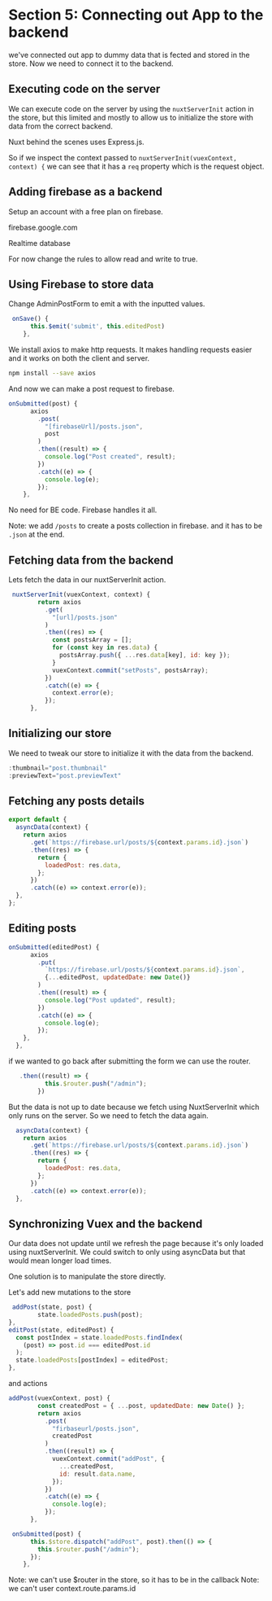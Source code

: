 # Section 5: Connecting out App to the backend

we've connected out app to dummy data that is fected and stored in the store. Now we need to connect it to the backend.

## Executing code on the server

We can execute code on the server by using the `nuxtServerInit` action in the store, but this limited and mostly to allow us to initialize the store with data from the correct backend.

Nuxt behind the scenes uses Express.js.

So if we inspect the context passed to `nuxtServerInit(vuexContext, context) {` we can see that it has a `req` property which is the request object.

## Adding firebase as a backend

Setup an account with a free plan on firebase.

firebase.google.com

Realtime database

For now change the rules to allow read and write to true.

## Using Firebase to store data

Change AdminPostForm to emit a with the inputted values.

```js
 onSave() {
      this.$emit('submit', this.editedPost)
    },
```

We install axios to make http requests. It makes handling requests easier and it works on both the client and server.

```bash
npm install --save axios
```

And now we can make a post request to firebase.

```js
onSubmitted(post) {
      axios
        .post(
          "[firebaseUrl]/posts.json",
          post
        )
        .then((result) => {
          console.log("Post created", result);
        })
        .catch((e) => {
          console.log(e);
        });
    },
```

No need for BE code. Firebase handles it all.

Note: we add `/posts` to create a posts collection in firebase. and it has to be `.json` at the end.

## Fetching data from the backend

Lets fetch the data in our nuxtServerInit action.

```js
 nuxtServerInit(vuexContext, context) {
        return axios
          .get(
            "[url]/posts.json"
          )
          .then((res) => {
            const postsArray = [];
            for (const key in res.data) {
              postsArray.push({ ...res.data[key], id: key });
            }
            vuexContext.commit("setPosts", postsArray);
          })
          .catch((e) => {
            context.error(e);
          });
      },
```

## Initializing our store

We need to tweak our store to initialize it with the data from the backend.

```js
:thumbnail="post.thumbnail"
:previewText="post.previewText"
```

## Fetching any posts details

```js
export default {
  asyncData(context) {
    return axios
      .get(`https://firebase.url/posts/${context.params.id}.json`)
      .then((res) => {
        return {
          loadedPost: res.data,
        };
      })
      .catch((e) => context.error(e));
  },
};
```

## Editing posts

```js
onSubmitted(editedPost) {
      axios
        .put(
          `https://firebase.url/posts/${context.params.id}.json`,
          {...editedPost, updatedDate: new Date()}
        )
        .then((result) => {
          console.log("Post updated", result);
        })
        .catch((e) => {
          console.log(e);
        });
    },
  },
```

if we wanted to go back after submitting the form we can use the router.

```js
   .then((result) => {
          this.$router.push("/admin");
        })
```

But the data is not up to date because we fetch using NuxtServerInit which only runs on the server. So we need to fetch the data again.

```js
  asyncData(context) {
    return axios
      .get(`https://firebase.url/posts/${context.params.id}.json`)
      .then((res) => {
        return {
          loadedPost: res.data,
        };
      })
      .catch((e) => context.error(e));
  },
```

## Synchronizing Vuex and the backend

Our data does not update until we refresh the page because it's only loaded using nuxtServerInit. We could switch to only using asyncData but that would mean longer load times.

One solution is to manipulate the store directly.

Let's add new mutations to the store

```js
 addPost(state, post) {
        state.loadedPosts.push(post);
},
editPost(state, editedPost) {
  const postIndex = state.loadedPosts.findIndex(
    (post) => post.id === editedPost.id
  );
  state.loadedPosts[postIndex] = editedPost;
},
```

and actions

```js
addPost(vuexContext, post) {
        const createdPost = { ...post, updatedDate: new Date() };
        return axios
          .post(
            "firbaseurl/posts.json",
            createdPost
          )
          .then((result) => {
            vuexContext.commit("addPost", {
              ...createdPost,
              id: result.data.name,
            });
          })
          .catch((e) => {
            console.log(e);
          });
      },

```


```js
 onSubmitted(post) {
      this.$store.dispatch("addPost", post).then(() => {
        this.$router.push("/admin");
      });
    },
```

Note: we can't use $router in the store,  so it has to be in the callback 
Note: we can't user context.route.params.id 

